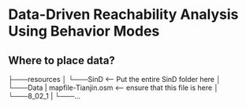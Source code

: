 # Data-Driven Reachability Analysis Using Behavior Modes

## Where to place data?
├───resources
│   └───SinD   <-- Put the entire SinD folder here
│       └───Data
|           mapfile-Tianjin.osm   <-- ensure that this file is here
│           └───8_02_1
|           └───...
